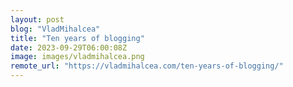 ```yaml
---
layout: post
blog: "VladMihalcea"
title: "Ten years of blogging"
date: 2023-09-29T06:00:08Z
image: images/vladmihalcea.png
remote_url: "https://vladmihalcea.com/ten-years-of-blogging/"
---
```

